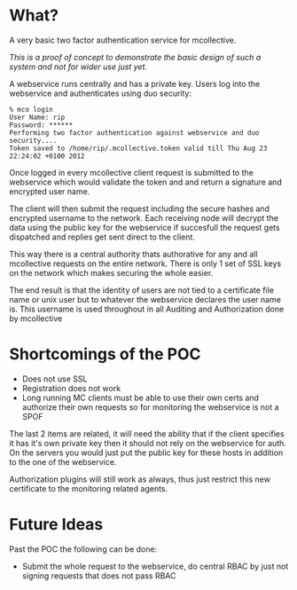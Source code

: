 What?
=====

A very basic two factor authentication service for mcollective.

*This is a proof of concept to demonstrate the basic design of
such a system and not for wider use just yet.*

A webservice runs centrally and has a private key.  Users log
into the webservice and authenticates using duo security:

    % mco login
    User Name: rip
    Password: ******
    Performing two factor authentication against webservice and duo security....
    Token saved to /home/rip/.mcollective.token valid till Thu Aug 23 22:24:02 +0100 2012

Once logged in every mcollective client request is submitted to the
webservice which would validate the token and and return a signature
and encrypted user name.

The client will then submit the request including the secure
hashes and encrypted username to the network.  Each receiving
node will decrypt the data using the public key for the webservice
if succesfull the request gets dispatched and replies get sent
direct to the client.

This way there is a central authority thats authorative for
any and all mcollective requests on the entire network.  There
is only 1 set of SSL keys on the network which makes securing
the whole easier.

The end result is that the identity of users are not tied to
a certificate file name or unix user but to whatever the webservice
declares the user name is.  This username is used throughout in
all Auditing and Authorization done by mcollective

Shortcomings of the POC
=======================

 * Does not use SSL
 * Registration does not work
 * Long running MC clients must be able to use their own certs and authorize their own requests so for monitoring the webservice is not a SPOF

The last 2 items are related, it will need the ability that if the 
client specifies it has it's own private key then it should not rely
on the webservice for auth.  On the servers you would just put the
public key for these hosts in addition to the one of the webservice.

Authorization plugins will still work as always, thus just restrict 
this new certificate to the monitoring related agents.

Future Ideas
============

Past the POC the following can be done:

 * Submit the whole request to the webservice, do central RBAC by just not signing requests that does not pass RBAC
